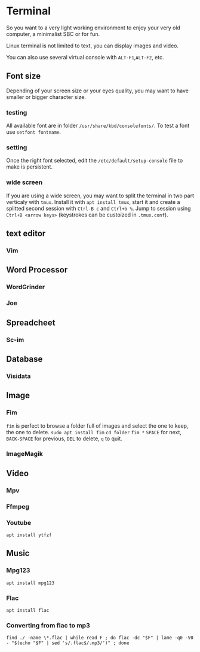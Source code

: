# Terminal
So you want to a very light working environment to enjoy your very old computer, a minimalist SBC or for fun.

Linux terminal is not limited to text, you can display images and video.

You can also use several virtual console with `ALT-F1`,`ALT-F2`, etc. 

## Font size
Depending of your screen size or your eyes quality, you may want to have smaller or bigger character size.

### testing
All available font are in folder `/usr/share/kbd/consolefonts/`. To test a font use `setfont fontname`.

### setting
Once the right font selected, edit the `/etc/default/setup-console` file to make is persistent.

### wide screen
If you are using a wide screen, you may want to split the terminal in two part verticaly with `tmux`. Install it with `apt install tmux`, start it and create a splitted second session with `Ctrl-B c` and `Ctrl+b %`. Jump to session using `Ctrl+B <arrow keys>` (keystrokes can be custoized in `.tmux.conf`). 

## text editor

### Vim

## Word Processor

### WordGrinder

### Joe

## Spreadcheet

### Sc-im

## Database

### Visidata

## Image

### Fim
`fim` is perfect to browse a folder full of images and select the one to keep, the one to delete.
`sudo apt install fim`
`cd folder` `fim *` `SPACE` for next, `BACK-SPACE` for previous, `DEL` to delete, `q` to quit.
### ImageMagik

## Video

### Mpv

### Ffmpeg

### Youtube

`apt install ytfzf`

## Music

### Mpg123

`apt install mpg123`

### Flac

`apt install flac`

### Converting from flac to mp3
```
find ./ -name \*.flac | while read F ; do flac -dc "$F" | lame -q0 -V0 - "$(echo "$F" | sed 's/.flac$/.mp3/')" ; done
```

